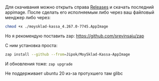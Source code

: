 Для скачивания можно открыть справа [Releases](https://github.com/Jipok/MoySklad-Kassa-AppImage/releases) и скачать последний appimage. После сделать его исполняемым либо через ваш файловый менджер либо через:

```bash
chmod +x ./moysklad-kassa_4.267.0-7745.AppImage
```

Но я рекомендую поставить zap: https://github.com/srevinsaju/zap

С ним установка проста:
```bash
zap install --github --from=Jipok/MoySklad-Kassa-AppImage
```

И обновления тоже: `zap upgrade`

Не поддерживает ubuntu 20 из-за протухшего там glibc
